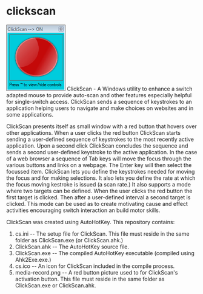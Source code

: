 # clickscan
![ClickScan Run Window with Red Button](https://github.com/jamjolu/clickscan/blob/master/clickScanOn.png)
ClickScan - A Windows utility to enhance a switch adapted mouse to provide auto-scan and other features especially helpful for single-switch access. ClickScan sends a sequence of keystrokes to an application helping users to navigate and make choices on websites and in some applications.

ClickScan presents itself as small window with a red button that hovers over other applications. When a user clicks the red button 
ClickScan starts sending a user-defined sequence of keystrokes to the most recently active application. Upon a second click ClickScan concludes the sequence and sends a second user-defined keystroke to the active application. In the case of a web browser a sequence of Tab keys will move the focus through the various buttons and links on a webpage. The Enter key will then select the focussed item. ClickScan lets you define the keystrokes needed for moving the focus and for making selections. It also lets you define the rate at which the focus moving kestroke is issued (a scan rate.) It also supports a mode where two targets can be defined. When the user clicks the red button the first target is clicked. Then after a user-defined interval a second target is clicked. This mode can be used as to create motivating cause and effect activities encouraging switch interaction an build motor skills.

ClickScan was created using AutoHotKey. This repository contains:
1. cs.ini -- The setup file for ClickScan. This file must reside in the same folder as ClickScan.exe (or ClickScan.ahk.)
2. ClickScan.ahk -- The AutoHotKey source file.
3. ClickScan.exe -- The compiled AutoHotKey executable (compiled using Ahk2Exe.exe.)
4. cs.ico -- An icon for ClickScan included in the compile process.
5. media-record.png -- A red button picture used to for ClickScan's activation button. This file must reside in the same folder as ClickScan.exe or ClickScan.ahk.
